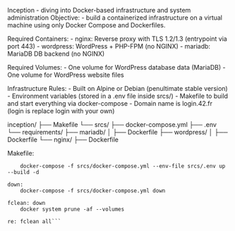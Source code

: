 Inception - diving into Docker-based infrastructure and system administration
Objective:
	- build a containerized infrastructure on a virtual machine using only Docker Compose and Dockerfiles.

Required Containers:
	- nginx: Reverse proxy with TLS 1.2/1.3 (entrypoint via port 443)
	- wordpress: WordPress + PHP-FPM (no NGINX)
	- mariadb: MariaDB DB backend (no NGINX)

Required Volumes:
	- One volume for WordPress database data (MariaDB)
	- One volume for WordPress website files

Infrastructure Rules:
	- Built on Alpine or Debian (penultimate stable version)
	- Environment variables (stored in a .env file inside srcs/)
	- Makefile to build and start everything via docker-compose
	- Domain name is login.42.fr (login is replace login with your own)


inception/
├── Makefile
└── srcs/
    ├── docker-compose.yml
    ├── .env
    └── requirements/
        ├── mariadb/
        │   ├── Dockerfile
        ├── wordpress/
        │   ├── Dockerfile
        └── nginx/
            ├── Dockerfile

Makefile: 
```all:
	docker-compose -f srcs/docker-compose.yml --env-file srcs/.env up --build -d

down:
	docker-compose -f srcs/docker-compose.yml down

fclean: down
	docker system prune -af --volumes

re: fclean all```

